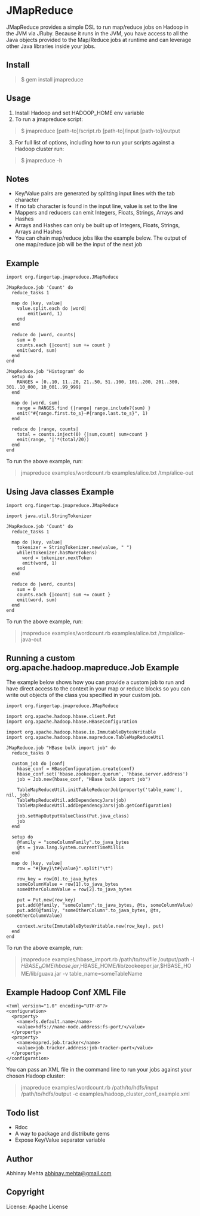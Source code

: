 JMapReduce
==========

JMapReduce provides a simple DSL to run map/reduce jobs on Hadoop in the JVM via JRuby. Because it runs in the JVM, you have access to all the Java objects provided to the Map/Reduce jobs at runtime and can leverage other Java libraries inside your jobs.

Install
-------

> $ gem install jmapreduce

Usage
-----

1. Install Hadoop and set HADOOP_HOME env variable
2. To run a jmapreduce script:
> $ jmapreduce [path-to]/script.rb [path-to]/input [path-to]/output

3. For full list of options, including how to run your scripts against a Hadoop cluster run:
> $ jmapreduce -h

Notes
-----

* Key/Value pairs are generated by splitting input lines with the tab character
* If no tab character is found in the input line, value is set to the line
* Mappers and reducers can emit Integers, Floats, Strings, Arrays and Hashes
* Arrays and Hashes can only be built up of Integers, Floats, Strings, Arrays and Hashes
* You can chain map/reduce jobs like the example below. The output of one map/reduce job will be the input of the next job

Example
-------
    
    import org.fingertap.jmapreduce.JMapReduce
    
    JMapReduce.job 'Count' do
      reduce_tasks 1
        
      map do |key, value|
        value.split.each do |word|
            emit(word, 1)
        end
      end
    
      reduce do |word, counts|
        sum = 0
        counts.each {|count| sum += count }
        emit(word, sum)
      end
    end
    
    JMapReduce.job "Histogram" do
      setup do
        RANGES = [0..10, 11..20, 21..50, 51..100, 101..200, 201..300, 301..10_000, 10_001..99_999]
      end
        
      map do |word, sum|
        range = RANGES.find {|range| range.include?(sum) }
        emit("#{range.first.to_s}-#{range.last.to_s}", 1)
      end
        
      reduce do |range, counts|
        total = counts.inject(0) {|sum,count| sum+count }
        emit(range, '|'*(total/20))
      end
    end

To run the above example, run:
> jmapreduce examples/wordcount.rb examples/alice.txt /tmp/alice-out

    
Using Java classes Example 
--------------------------
    
    import org.fingertap.jmapreduce.JMapReduce
    
    import java.util.StringTokenizer
    
    JMapReduce.job 'Count' do
      reduce_tasks 1
        
      map do |key, value|
        tokenizer = StringTokenizer.new(value, " ")
        while(tokenizer.hasMoreTokens)
          word = tokenizer.nextToken
          emit(word, 1)
        end
      end
    
      reduce do |word, counts|
        sum = 0
        counts.each {|count| sum += count }
        emit(word, sum)
      end
    end
    
To run the above example, run:
> jmapreduce examples/wordcount.rb examples/alice.txt /tmp/alice-java-out

Running a custom org.apache.hadoop.mapreduce.Job Example
--------------------------------------------------------

The example below shows how you can provide a custom job to run and have direct access to the context in your map or reduce blocks so you can write out objects of the class you specified in your custom job.
    
    import org.fingertap.jmapreduce.JMapReduce
    
    import org.apache.hadoop.hbase.client.Put
    import org.apache.hadoop.hbase.HBaseConfiguration
    
    import org.apache.hadoop.hbase.io.ImmutableBytesWritable
    import org.apache.hadoop.hbase.mapreduce.TableMapReduceUtil
    
    JMapReduce.job "HBase bulk import job" do
      reduce_tasks 0
      
      custom_job do |conf|
        hbase_conf = HBaseConfiguration.create(conf)
        hbase_conf.set('hbase.zookeeper.quorum', 'hbase.server.address')
        job = Job.new(hbase_conf, "HBase bulk import job")
        
        TableMapReduceUtil.initTableReducerJob(property('table_name'), nil, job)
        TableMapReduceUtil.addDependencyJars(job)
        TableMapReduceUtil.addDependencyJars(job.getConfiguration)
        
        job.setMapOutputValueClass(Put.java_class)
        job
      end
      
      setup do
        @family = "someColumnFamily".to_java_bytes
        @ts = java.lang.System.currentTimeMillis
      end
      
      map do |key, value|
        row = "#{key}\t#{value}".split("\t")
        
        row_key = row[0].to_java_bytes
        someColumnValue = row[1].to_java_bytes
        someOtherColumnValue = row[2].to_java_bytes
        
        put = Put.new(row_key)
        put.add(@family, "someColumn".to_java_bytes, @ts, someColumnValue)
        put.add(@family, "someOtherColumn".to_java_bytes, @ts, someOtherColumnValue)
        
        context.write(ImmutableBytesWritable.new(row_key), put)
      end
    end
    
To run the above example, run:
> jmapreduce examples/hbase_import.rb /path/to/tsv/file /output/path -l $HBASE_HOME/hbase.jar,$HBASE_HOME/lib/zookeeper.jar,$HBASE_HOME/lib/guava.jar -v table_name=someTableName

Example Hadoop Conf XML File
----------------------------

    <?xml version="1.0" encoding="UTF-8"?>
    <configuration>
      <property>
        <name>fs.default.name</name>
        <value>hdfs://name-node.address:fs-port/</value>
      </property>
      <property>
        <name>mapred.job.tracker</name>
        <value>job.tracker.address:job-tracker-port</value>
      </property>
    </configuration>

You can pass an XML file in the command line to run your jobs against your chosen Hadoop cluster:
> jmapreduce examples/wordcount.rb /path/to/hdfs/input /path/to/hdfs/output -c examples/hadoop\_cluster\_conf\_example.xml

Todo list
---------

* Rdoc
* A way to package and distribute gems
* Expose Key/Value separator variable

Author
-------

Abhinay Mehta <abhinay.mehta@gmail.com>

Copyright
---------

License: Apache License